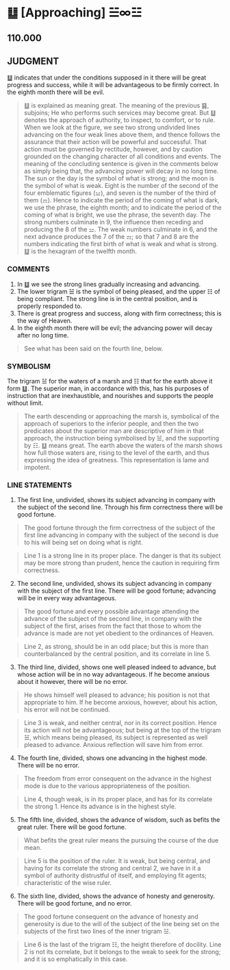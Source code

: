 # ䷒ [Approaching] ☱∞☳

## 110.000

## JUDGMENT

䷒ indicates that under the conditions supposed in it there will be great progress and success, while it will be advantageous to be firmly correct. In the eighth month there will be evil.

> ䷒ is explained as meaning great. The meaning of the previous ䷑, subjoins; He who performs such services may become great. But ䷒ denotes the approach of authority, to inspect, to comfort, or to rule. When we look at the figure, we see two strong undivided lines advancing on the four weak lines above them, and thence follows the assurance that their action will be powerful and successful. That action must be governed by rectitude, however, and by caution grounded on the changing character of all conditions and events. The meaning of the concluding sentence is given in the comments below as simply being that, the advancing power will decay in no long time. The sun or the day is the symbol of what is strong; and the moon is the symbol of what is weak. Eight is the number of the second of the four emblematic figures (⚍), and seven is the number of the third of them (⚎). Hence to indicate the period of the coming of what is dark, we use the phrase, the eighth month; and to indicate the period of the coming of what is bright, we use the phrase, the seventh day. The strong numbers culminate in 9, the influence then receding and producing the 8 of the ⚍. The weak numbers culminate in 6, and the next advance produces the 7 of the ⚎; so that 7 and 8 are the numbers indicating the first birth of what is weak and what is strong. ䷒ is the hexagram of the twelfth month.

### COMMENTS

1. In ䷒ we see the strong lines gradually increasing and advancing.
2. The lower trigram ☱ is the symbol of being pleased, and the upper ☷ of being compliant. The strong line is in the central position, and is properly responded to.
3. There is great progress and success, along with firm correctness; this is the way of Heaven.
4. In the eighth month there will be evil; the advancing power will decay after no long time.

> See what has been said on the fourth line, below.

### SYMBOLISM

The trigram ☱ for the waters of a marsh and ☷ that for the earth above it form ䷒. The superior man, in accordance with this, has his purposes of instruction that are inexhaustible, and nourishes and supports the people without limit.

> The earth descending or approaching the marsh is, symbolical of the approach of superiors to the inferior people, and then the two predicates about the superior man are descriptive of him in that approach, the instruction being symbolised by ☱, and the supporting by ☷. ䷒ means great. The earth above the waters of the marsh shows how full those waters are, rising to the level of the earth, and thus expressing the idea of greatness. This representation is lame and impotent.

### LINE STATEMENTS

1. The first line, undivided, shows its subject advancing in company with the subject of the second line. Through his firm correctness there will be good fortune.

> The good fortune through the firm correctness of the subject of the first line advancing in company with the subject of the second is due to his will being set on doing what is right.

> Line 1 is a strong line in its proper place. The danger is that its subject may be more strong than prudent, hence the caution in requiring firm correctness.

2. The second line, undivided, shows its subject advancing in company with the subject of the first line. There will be good fortune; advancing will be in every way advantageous.

> The good fortune and every possible advantage attending the advance of the subject of the second line, in company with the subject of the first, arises from the fact that those to whom the advance is made are not yet obedient to the ordinances of Heaven.

> Line 2, as strong, should be in an odd place; but this is more than counterbalanced by the central position, and its correlate in line 5. 

3. The third line, divided, shows one well pleased indeed to advance, but whose action will be in no way advantageous. If he become anxious about it however, there will be no error.

> He shows himself well pleased to advance; his position is not that appropriate to him. If he become anxious, however, about his action, his error will not be continued.

> Line 3 is weak, and neither central, nor in its correct position. Hence its action will not be advantageous; but being at the top of the trigram ☱, which means being pleased, its subject is represented as well pleased to advance. Anxious reflection will save him from error.

4. The fourth line, divided, shows one advancing in the highest mode. There will be no error.

> The freedom from error consequent on the advance in the highest mode is due to the various appropriateness of the position.

> Line 4, though weak, is in its proper place, and has for its correlate the strong 1. Hence its advance is in the highest style.

5. The fifth line, divided, shows the advance of wisdom, such as befits the great ruler. There will be good fortune.

> What befits the great ruler means the pursuing the course of the due mean.

> Line 5 is the position of the ruler. It is weak, but being central, and having for its correlate the strong and central 2, we have in it a symbol of authority distrustful of itself, and employing fit agents; characteristic of the wise ruler.

6. The sixth line, divided, shows the advance of honesty and generosity. There will be good fortune, and no error.

> The good fortune consequent on the advance of honesty and generosity is due to the will of the subject of the line being set on the subjects of the first two lines of the inner trigram ☱.

> Line 6 is the last of the trigram ☷, the height therefore of docility. Line 2 is not its correlate, but it belongs to the weak to seek for the strong; and it is so emphatically in this case.
